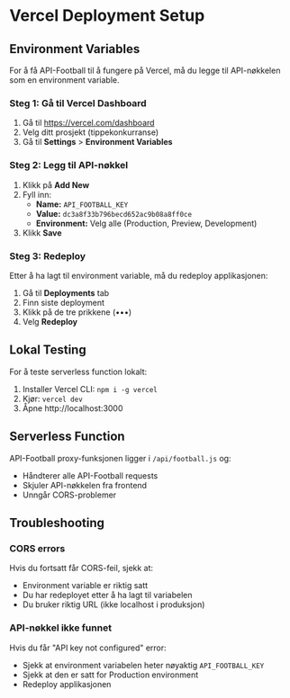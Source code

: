 # Vercel Deployment Setup

## Environment Variables

For å få API-Football til å fungere på Vercel, må du legge til API-nøkkelen som en environment variable.

### Steg 1: Gå til Vercel Dashboard

1. Gå til https://vercel.com/dashboard
2. Velg ditt prosjekt (tippekonkurranse)
3. Gå til **Settings** > **Environment Variables**

### Steg 2: Legg til API-nøkkel

1. Klikk på **Add New**
2. Fyll inn:
   - **Name:** `API_FOOTBALL_KEY`
   - **Value:** `dc3a8f33b796becd652ac9b08a8ff0ce`
   - **Environment:** Velg alle (Production, Preview, Development)
3. Klikk **Save**

### Steg 3: Redeploy

Etter å ha lagt til environment variable, må du redeploy applikasjonen:

1. Gå til **Deployments** tab
2. Finn siste deployment
3. Klikk på de tre prikkene (•••)
4. Velg **Redeploy**

## Lokal Testing

For å teste serverless function lokalt:

1. Installer Vercel CLI: `npm i -g vercel`
2. Kjør: `vercel dev`
3. Åpne http://localhost:3000

## Serverless Function

API-Football proxy-funksjonen ligger i `/api/football.js` og:
- Håndterer alle API-Football requests
- Skjuler API-nøkkelen fra frontend
- Unngår CORS-problemer

## Troubleshooting

### CORS errors
Hvis du fortsatt får CORS-feil, sjekk at:
- Environment variable er riktig satt
- Du har redeployet etter å ha lagt til variabelen
- Du bruker riktig URL (ikke localhost i produksjon)

### API-nøkkel ikke funnet
Hvis du får "API key not configured" error:
- Sjekk at environment variabelen heter nøyaktig `API_FOOTBALL_KEY`
- Sjekk at den er satt for Production environment
- Redeploy applikasjonen
